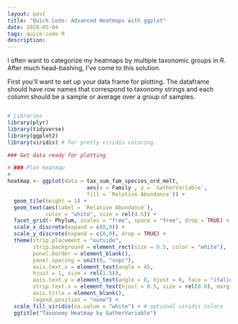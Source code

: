 ```yaml
---
layout: post
title: "Quick Code: Advanced Heatmaps with ggplot"
date: 2020-05-04
tags: quick-code R
description: 
---
```

I often want to categorize my heatmaps by multiple taxonomic groups in R. After much head-bashing, I've come to this solution. 

First you'll want to set up your data frame for plotting. The dataframe should have row names that correspond to taxonomy strings and each column should be a sample or average over a group of samples. 


```R

# Libraries
library(plyr)
library(tidyverse)
library(ggplot2)
library(viridis) # for pretty viridis coloring

### Get data ready for plotting

# ### Plot heatmap
# 
heatmap <- ggplot(data = tax_sum_fam_species_ord_melt,
                         aes(x = Family , y = `GatherVariable`, 
                         fill = `Relative Abundance`)) + 
  geom_tile(height = 1) + 
  geom_text(aes(label = `Relative Abundance`), 
  		    color = "white", size = rel(4.5)) +
  facet_grid(~ Phylum, scales = "free", space = "free", drop = TRUE) +
  scale_x_discrete(expand = c(0,0)) +
  scale_y_discrete(expand = c(0,0), drop = TRUE) +
  theme(strip.placement = "outside",
        strip.background = element_rect(size = 0.5, color = "white"),
        panel.border = element_blank(),
        panel.spacing = unit(0, "snpc"),
        axis.text.x = element_text(angle = 45, 
        hjust = 1, size = rel(1.5)),
        axis.text.y = element_text(angle = 0, hjust = 0, face = "italic", size = rel(1.5)),
        strip.text.x = element_text(hjust = 0.5, size = rel(0.8), margin = margin(c(18,0,18,0))),
        axis.title = element_blank(),
        legend.position = "none") +
  scale_fill_viridis(na.value = "white") + # optional viridis colors
  ggtitle("Taxonomy Heatmap by GatherVariable")
```

